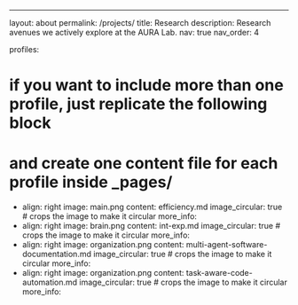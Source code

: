 ---
layout: about
permalink: /projects/
title: Research
description: Research avenues we actively explore at the AURA Lab.
nav: true
nav_order: 4


profiles:
  # if you want to include more than one profile, just replicate the following block
  # and create one content file for each profile inside _pages/
  - align: right
    image: main.png
    content: efficiency.md
    image_circular: true # crops the image to make it circular
    more_info:
  - align: right
    image: brain.png
    content: int-exp.md
    image_circular: true # crops the image to make it circular
    more_info:
  - align: right
    image: organization.png
    content: multi-agent-software-documentation.md
    image_circular: true # crops the image to make it circular
    more_info:
  - align: right
    image: organization.png
    content: task-aware-code-automation.md
    image_circular: true # crops the image to make it circular
    more_info:

